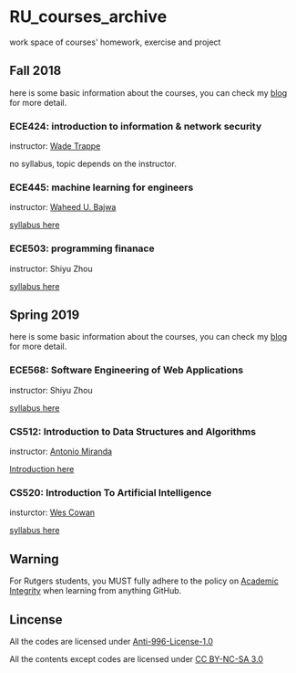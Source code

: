# RU_courses_archive
work space of courses' homework, exercise and project

## Fall 2018
here is some basic information about the courses, you can check my [blog](http://ciuji.com/blog/#/posts/17) for more detail.

### ECE424: introduction to information & network security
instructor: [Wade Trappe](https://www.wadetrappe.com/)

no syllabus, topic depends on the instructor.

### ECE445: machine learning for engineers
instructor: [Waheed U. Bajwa](http://www.inspirelab.us/people/)

[syllabus here](https://github.com/ciuji/RU_courses_archive/blob/master/ECE445_MachineLearningForENGG/ECE445_Syllabus.pdf)

### ECE503: programming finanace
instructor: Shiyu Zhou

[syllabus here](https://www.ece.rutgers.edu/~szhou/503/503.html)

## Spring 2019
here is some basic information about the courses, you can check my [blog](http://ciuji.com/blog/#/posts/21) for more detail.

### ECE568: Software Engineering of Web Applications
instructor: Shiyu Zhou

[syllabus here](https://www.ece.rutgers.edu/~szhou/568/568.html)

### CS512: Introduction to Data Structures and Algorithms
instructor: [Antonio Miranda](https://www.cs.rutgers.edu/~am2073/)

[Introduction here](https://www.cs.rutgers.edu/courses/introduction-to-data-structures-and-algorithms)

### CS520: Introduction To Artificial Intelligence
insturctor: [Wes Cowan](https://www.cs.rutgers.edu/~cwcowan/)

[syllabus here](https://www.cs.rutgers.edu/~cwcowan/Intro_to_AI_Syllabus.pdf)

## Warning
For Rutgers students, you MUST fully adhere to the policy on [Academic Integrity](http://academicintegrity.rutgers.edu/academic-integrity-at-rutgers/)
when learning from anything GitHub.

## Lincense
All the codes are licensed under [Anti-996-License-1.0](https://github.com/996icu/996.ICU/blob/master/LICENSE)

All the contents except codes are licensed under [CC BY-NC-SA 3.0](https://creativecommons.org/licenses/by-nc-sa/3.0/)
